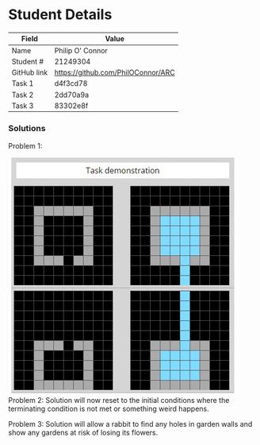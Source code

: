 # Student Details

|Field   | Value |
|--------|-------|
|Name    | Philip O' Connor|
|Student # | 21249304 |
| GitHub link |https://github.com/PhilOConnor/ARC |
|Task 1    |d4f3cd78 |
|Task 2    | 2dd70a9a |
|Task 3    | 83302e8f |

### Solutions
Problem 1: 

![Task 1: d4f3cd78](/images/d4f3cd78.jpg)
Problem 2: Solution will now reset to the initial conditions where the terminating condition is not met or something weird happens.

Problem 3: Solution will allow a rabbit to find any holes in garden walls and show any gardens at risk of losing its flowers. 

